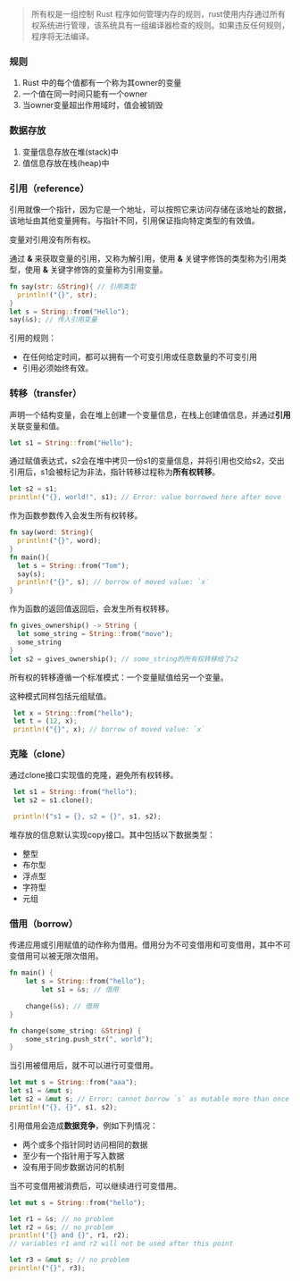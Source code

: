 > 所有权是一组控制 Rust 程序如何管理内存的规则，rust使用内存通过所有权系统进行管理，该系统具有一组编译器检查的规则。如果违反任何规则，程序将无法编译。

### 规则

1. Rust 中的每个值都有一个称为其owner的变量
2. 一个值在同一时间只能有一个owner
3. 当owner变量超出作用域时，值会被销毁

### 数据存放

1. 变量信息存放在堆(stack)中
2. 值信息存放在栈(heap)中

### 引用（reference）

引用就像一个指针，因为它是一个地址，可以按照它来访问存储在该地址的数据，该地址由其他变量拥有。与指针不同，引用保证指向特定类型的有效值。

变量对引用没有所有权。

通过 **&** 来获取变量的引用，又称为解引用，使用 **&** 关键字修饰的类型称为引用类型，使用 **&** 关键字修饰的变量称为引用变量。

```rust
fn say(str: &String){ // 引用类型
  println!("{}", str);
}
let s = String::from("Hello");
say(&s); // 传入引用变量
```

引用的规则：

- 在任何给定时间，都可以拥有一个可变引用或任意数量的不可变引用
- 引用必须始终有效。

### 转移（transfer）

声明一个结构变量，会在堆上创建一个变量信息，在栈上创建值信息，并通过**引用**关联变量和值。

```rust
let s1 = String::from("Hello");
```

通过赋值表达式，s2会在堆中拷贝一份s1的变量信息，并将引用也交给s2，交出引用后，s1会被标记为非法，指针转移过程称为**所有权转移**。

```rust
let s2 = s1;
println!("{}, world!", s1); // Error: value borrowed here after move
```

作为函数参数传入会发生所有权转移。

```rust
fn say(word: String){
  println!("{}", word);
}
fn main(){
  let s = String::from("Tom");
  say(s);
  println!("{}", s); // borrow of moved value: `x`
}
```

作为函数的返回值返回后，会发生所有权转移。

```rust
fn gives_ownership() -> String {
  let some_string = String::from("move");
  some_string
}
let s2 = gives_ownership(); // some_string的所有权转移给了s2
```

所有权的转移遵循一个标准模式：一个变量赋值给另一个变量。

这种模式同样包括元组赋值。

```rust
 let x = String::from("hello");
 let t = (12, x);
 println!("{}", x); // borrow of moved value: `x`
```

### 克隆（clone）

通过clone接口实现值的克隆，避免所有权转移。

```rust
 let s1 = String::from("hello");
 let s2 = s1.clone();

 println!("s1 = {}, s2 = {}", s1, s2);
```

堆存放的信息默认实现copy接口。其中包括以下数据类型：

- 整型
- 布尔型
- 浮点型
- 字符型
- 元组

### 借用（borrow）

传递应用或引用赋值的动作称为借用。借用分为不可变借用和可变借用，其中不可变借用可以被无限次借用。

```rust
fn main() {
    let s = String::from("hello");
		let s1 = &s; // 借用
  
    change(&s); // 借用
}

fn change(some_string: &String) {
    some_string.push_str(", world");
}
```

当引用被借用后，就不可以进行可变借用。

```rust
let mut s = String::from("aaa");
let s1 = &mut s;
let s2 = &mut s; // Error: cannot borrow `s` as mutable more than once at a time
println!("{}, {}", s1, s2);
```

引用借用会造成**数据竞争**，例如下列情况：

- 两个或多个指针同时访问相同的数据
- 至少有一个指针用于写入数据
- 没有用于同步数据访问的机制

当不可变借用被消费后，可以继续进行可变借用。

```rust
let mut s = String::from("hello");

let r1 = &s; // no problem
let r2 = &s; // no problem
println!("{} and {}", r1, r2);
// variables r1 and r2 will not be used after this point

let r3 = &mut s; // no problem
println!("{}", r3);
```